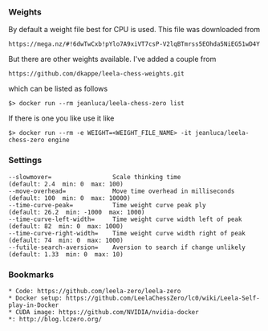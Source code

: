 ### Weights

By default a weight file best for CPU is used. This file was downloaded from 

    https://mega.nz/#!6dwTwCxb!pYlo7A9xiVT7csP-V2lqBTmrss5EOhda5NiEG51wD4Y

But there are other weights available. I've added a couple from 

    https://github.com/dkappe/leela-chess-weights.git

which can be listed as follows

    $> docker run --rm jeanluca/leela-chess-zero list

If there is one you like use it like

    $> docker run --rm -e WEIGHT=<WEIGHT_FILE_NAME> -it jeanluca/leela-chess-zero engine

### Settings

    --slowmover=                 Scale thinking time                   (default: 2.4  min: 0  max: 100)
    --move-overhead=             Move time overhead in milliseconds    (default: 100  min: 0  max: 10000)
    --time-curve-peak=           Time weight curve peak ply            (default: 26.2  min: -1000  max: 1000)
    --time-curve-left-width=     Time weight curve width left of peak  (default: 82  min: 0  max: 1000)
    --time-curve-right-width=    Time weight curve width right of peak (default: 74  min: 0  max: 1000)
    --futile-search-aversion=    Aversion to search if change unlikely (default: 1.33  min: 0  max: 10)

### Bookmarks

    * Code: https://github.com/leela-zero/leela-zero
    * Docker setup: https://github.com/LeelaChessZero/lc0/wiki/Leela-Self-play-in-Docker
    * CUDA image: https://github.com/NVIDIA/nvidia-docker 
    *: http://blog.lczero.org/
